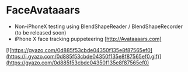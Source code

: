 # FaceAvataaars

- Non-iPhoneX testing using BlendShapeReader / BlendShapeRecorder (to be released soon) 
- iPhone X face tracking puppeteering [http://Avataaaars.com]

[![https://gyazo.com/0d885f53cbde04350f135e8f87565ef0](https://i.gyazo.com/0d885f53cbde04350f135e8f87565ef0.gif)](https://gyazo.com/0d885f53cbde04350f135e8f87565ef0)

